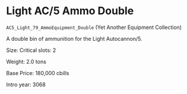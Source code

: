 # Light AC/5 Ammo Double

`AC5_Light_79_AmmoEquipment_Double` (Yet Another Equipment Collection)

A double bin of ammunition for the Light Autocannon/5.

Size: Critical slots: 2

Weight: 2.0 tons

Base Price: 180,000 cbills

Intro year: 3068

